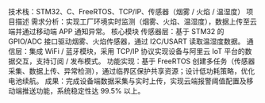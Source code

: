 技术栈：STM32、C、FreeRTOS、TCP/IP、传感器（烟雾 / 火焰 / 温湿度）
项目描述
需求分析：实现工厂环境实时监测（烟雾、火焰、温湿度），数据上传至云端并通过移动端 APP 通知异常。
核心模块
传感器层：基于 STM32 的 GPIO/ADC 接口驱动烟雾、火焰传感器，通过 I2C/USART 读取温湿度数据。
通信层：集成 WiFi / 蓝牙模块，采用 TCP/IP 协议实现设备与阿里云 IoT 平台的数据交互，支持订阅 / 发布模式。
功能实现：基于 FreeRTOS 创建多任务（传感器采集、数据上传、异常检测），通过临界区保护共享资源；设计低功耗策略，优化电池续航。
成果：完成设备端数据采集与实时上传，实现云端报警阈值配置及移动端推送功能，系统稳定性达 99.5% 以上。
